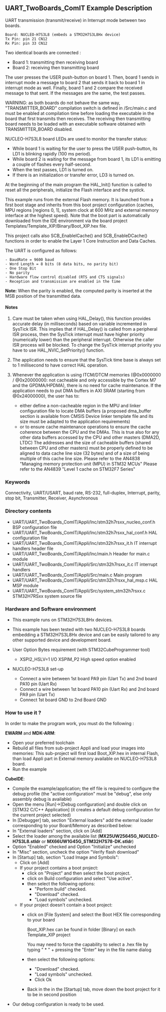 ## <b>UART_TwoBoards_ComIT Example Description</b>

UART transmission (transmit/receive) in Interrupt mode
between two boards.

    Board: NUCLEO-H7S3L8 (embeds a STM32H7S3L8Hx device)
    Tx Pin: pin 21 CN12
    Rx Pin: pin 33 CN12

Two identical boards are connected :

 - Board 1: transmitting then receiving board
 - Board 2: receiving then transmitting board

The user presses the USER push-button on board 1.
Then, board 1 sends in interrupt mode a message to board 2 that sends it back to
board 1 in interrupt mode as well.
Finally, board 1 and 2 compare the received message to that sent.
If the messages are the same, the test passes.

WARNING: as both boards do not behave the same way, "TRANSMITTER_BOARD" compilation
switch is defined in /Src/main.c and must be enabled
at compilation time before loading the executable in the board that first transmits
then receives.
The receiving then transmitting board needs to be loaded with an executable
software obtained with TRANSMITTER_BOARD disabled.

NUCLEO-H7S3L8 board LEDs are used to monitor the transfer status:

- While board 1 is waiting for the user to press the USER push-button, its LD1 is
  blinking rapidly (100 ms period).
- While board 2 is waiting for the message from board 1, its LD1 is emitting
  a couple of flashes every half-second.
- When the test passes, LD1 is turned on.
- If there is an initialization or transfer error, LD3 is turned on.

At the beginning of the main program the HAL_Init() function is called to reset
all the peripherals, initialize the Flash interface and the systick.

This example runs from the external Flash memory. It is launched from a first boot stage and inherits from this boot project
configuration (caches, MPU regions [regions 0, 1], system clock at 600 MHz and external memory interface at the highest speed).
Note that the boot part is automatically downloaded from the IDE environment via the board project Templates/Template_XIP/Binary/Boot_XIP.hex file.

This project calls also SCB_EnableICache() and SCB_EnableDCache() functions in order to enable
the Layer 1 Core Instruction and Data Caches.

The UART is configured as follows:

    - BaudRate = 9600 baud  
    - Word Length = 8 bits (8 data bits, no parity bit)
    - One Stop Bit
    - No parity
    - Hardware flow control disabled (RTS and CTS signals)
    - Reception and transmission are enabled in the time

**Note:** When the parity is enabled, the computed parity is inserted at the MSB
position of the transmitted data.

#### <b>Notes</b>

 1. Care must be taken when using HAL_Delay(), this function provides accurate delay (in milliseconds)
    based on variable incremented in SysTick ISR. This implies that if HAL_Delay() is called from
    a peripheral ISR process, then the SysTick interrupt must have higher priority (numerically lower)
    than the peripheral interrupt. Otherwise the caller ISR process will be blocked.
    To change the SysTick interrupt priority you have to use HAL_NVIC_SetPriority() function.

 2. The application needs to ensure that the SysTick time base is always set to 1 millisecond
    to have correct HAL operation.

 3. Whenever the application is using ITCM/DTCM memories (@0x0000000 / @0x20000000: not cacheable and only accessible
    by the Cortex M7 and the GPDMA/HPDMA), there is no need for cache maintenance.
    If the application needs to put DMA buffers in AXI SRAM (starting from @0x24000000), the user has to:
    - either define a non-cacheable region in the MPU and linker configuration file to locate DMA buffers
	(a proposed dma_buffer section is available from CMSIS Device linker template file and its size must
    be adapted to the application requirements)
    - or to ensure cache maintenance operations to ensure the cache coherence between the CPU and the DMAs.
    This is true also for any other data buffers accessed by the CPU and other masters (DMA2D, LTDC)
    The addresses and the size of cacheable buffers (shared between CPU and other masters)
    must be properly defined to be aligned to data cache line size (32 bytes) and of a size of being multiple
    of this cache line size.
    Please refer to the AN4838 "Managing memory protection unit (MPU) in STM32 MCUs"
    Please refer to the AN4839 "Level 1 cache on STM32F7 Series"

### <b>Keywords</b>

Connectivity, UART/USART, baud rate, RS-232, full-duplex, Interrupt, parity, stop bit,
Transmitter, Receiver, Asynchronous

### <b>Directory contents</b>

  - UART/UART_TwoBoards_ComIT/Appli/Inc/stm32h7rsxx_nucleo_conf.h BSP configuration file
  - UART/UART_TwoBoards_ComIT/Appli/Inc/stm32h7rsxx_hal_conf.h    HAL configuration file
  - UART/UART_TwoBoards_ComIT/Appli/Inc/stm32h7rsxx_it.h          IT interrupt handlers header file
  - UART/UART_TwoBoards_ComIT/Appli/Inc/main.h                    Header for main.c module
  - UART/UART_TwoBoards_ComIT/Appli/Src/stm32h7rsxx_it.c          IT interrupt handlers
  - UART/UART_TwoBoards_ComIT/Appli/Src/main.c                    Main program
  - UART/UART_TwoBoards_ComIT/Appli/Src/stm32h7rsxx_hal_msp.c     HAL MSP module
  - UART/UART_TwoBoards_ComIT/Appli/Src/system_stm32h7rsxx.c      STM32H7RSxx system source file


### <b>Hardware and Software environment</b>

  - This example runs on STM32H7S3L8Hx devices.

  - This example has been tested with two NUCLEO-H7S3L8 boards embedding
    a STM32H7S3L8Hx device and can be easily tailored to any other supported device 
    and development board.

  - User Option Bytes requirement (with STM32CubeProgrammer tool)

    - XSPI2_HSLV=1     I/O XSPIM_P2 High speed option enabled

  - NUCLEO-H7S3L8 set-up
    - Connect a wire between 1st board PA9 pin (Uart Tx) and 2nd board PA10 pin (Uart Rx)
    - Connect a wire between 1st board PA10 pin (Uart Rx) and 2nd board PA9 pin (Uart Tx)
    - Connect 1st board GND to 2nd Board GND

### <b>How to use it ?</b>

In order to make the program work, you must do the following :

**EWARM** and **MDK-ARM**:

 - Open your preferred toolchain
 - Rebuild all files from sub-project Appli and load your images into memories: This sub-project will first load Boot_XIP.hex in internal Flash,
   than load Appli part in External memory available on NUCLEO-H7S3L8 board.
 - Run the example

**CubeIDE**:

 - Compile the example/application; the elf file is required to configure the debug profile (the "active configuration" must be "debug", else only assembly debug is available)
 - Open the menu [Run]->[Debug configuration] and double click on  [STM32 C/C++ Application] (it creates a default debug configuration for the current project selected)
 - In [Debugger] tab, section "External  loaders" add the external loader corresponding to your Board/Memory as described below:
 - In "External loaders" section, click on [Add]
 - Select the loader among the available list (**MX25UW25645G_NUCLEO-H7S3L8.stldr** or **MX66UW1G45G_STM32H7S78-DK.stldr**)
 - Option "Enabled" checked and Option "Initialize" unchecked
 - In "Misc" section, uncheck the option "Verify flash download"
 - In [Startup] tab, section "Load Image and Symbols":
   - Click on [Add]
   - If your project contains a boot project:
     - click on "Project" and then select the boot project.
     - click on Build configuration and select "Use active".
     - then select the following options:
       - "Perform build" checked.
       - "Download" checked.
       - "Load symbols" unchecked.
   - If your project doesn't contain a boot project:
     - click on [File System] and select the Boot HEX file corresponding to your board

        Boot_XIP.hex can be found in folder [Binary] on each Template_XIP project

        You may need to force the capability to select a .hex file by typing " * " + pressing the "Enter" key in the file name dialog

     - then select the following options:
       - "Download"      checked.
       - "Load symbols" unchecked.
       - Click Ok
     - Back in the in the [Startup] tab, move down the boot project for it to be in second position
 - Our debug configuration is ready to be used.